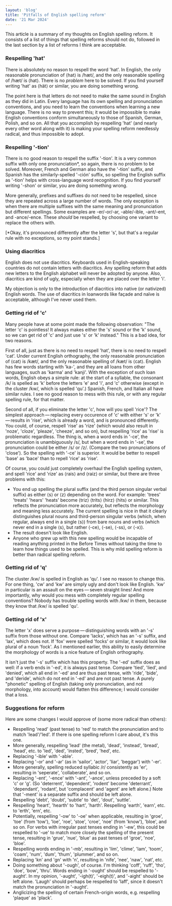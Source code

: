 ```yaml
---
layout: 'blog'
title: 'Pitfalls of English spelling reform'
date: '21 Mar 2024'
---
```


This article is a summary of my thoughts on English spelling reform. It consists of a list of things that spelling reforms should not do, followed in the last section by a list of reforms I think are acceptable.

### Respelling 'hat'

There is absolutely no reason to respell the word 'hat'. In English, the only reasonable pronunciation of ⟨hat⟩ is /hæt/, and the only reasonable spelling of /hæt/ is ⟨hat⟩. There is no _problem_ here to be solved. If you find yourself writing 'hat' as ⟨hät⟩ or similar, you are doing something wrong.

The point here is that letters do not need to make the same sound in English as they did in Latin. Every language has its own spelling and pronunciation conventions, and you need to learn the conventions when learning a new language. There is no way to prevent this; it would be impossible to make English conventions conform simultaneously to those of Spanish, German, Polish, and so on. All that you accomplish by respelling 'hat' (and nearly every other word along with it) is making your spelling reform needlessly radical, and thus impossible to adopt.

### Respelling '-tion'

There is no good reason to respell the suffix '-tion'. It is a very common suffix with only one pronunciation*, so again, there is no problem to be solved. Moreover, French and German also have the '-tion' suffix, and Spanish has the similarly-spelled '-ción' suffix, so spelling the English suffix as '-tion' helps with cross-language word recognition. If you find yourself writing '-shon' or similar, you are doing something wrong.

More generally, prefixes and suffixes do not need to be respelled, since they are repeated across a large number of words. The only exception is when there are multiple suffixes with the same meaning and pronunciation but different spellings. Some examples are -er/-or/-ar, -able/-ible, -ant/-ent, and -ance/-ence. These _should_ be respelled, by choosing one variant to replace the others with.

\[*Okay, it's pronounced differently after the letter 's', but that's a regular rule with no exceptions, so my point stands.\]

### Using diacritics

English does not use diacritics. Keyboards used in English-speaking countries do not contain letters with diacritics. Any spelling reform that adds new letters to the English alphabet will never be adopted by anyone. Also, diacritics are kind of ugly, especially when they are placed over the letter 'i'.

My objection is only to the introduction of diacritics into native (or nativized) English words. The use of diacritics in loanwords like façade and naïve is acceptable, although I've never used them.

### Getting rid of 'c'

Many people have at some point made the following observation: "The letter 'c' is pointless! It always makes either the 's' sound or the 'k' sound, so we can get rid of 'c' and just use 's' or 'k' instead." This is a bad idea, for two reasons.

First of all, just as there is no need to respell 'hat', there is no need to respell 'cat'. Under current English orthography, the only reasonable pronunciation of ⟨cat⟩ is /kæt/, and the only reasonable spelling of /kæt/ is ⟨cat⟩. English has few words starting with 'ka-', and they are all loans from other languages, such as 'karma' and 'kanji'. With the exception of such loan words, English obeys a simple rule: at the start of a syllable, the consonant /k/ is spelled as 'k' before the letters 'e' and 'i', and 'c' otherwise (except in the cluster /kw/, which is spelled 'qu'.) Spanish, French, and Italian all have similar rules. I see no good reason to mess with this rule, or with any regular spelling rule, for that matter.

Second of all, if you eliminate the letter 'c', how will you spell 'rice'? The simplest approach&thinsp;&mdash;&thinsp;replacing every occurence of 'c' with either 's' or 'k'&thinsp;&mdash;&thinsp;results in 'rise', which is already a word, and is pronounced differently. You could, of course, respell 'rise' as 'rize' (which would also result in 'noze', 'cloze', 'pleaze', 'cheeze', and so on), but respelling 'rice' as 'rise' is problematic regardless. The thing is, when a word ends in '-ce', the pronunciation is unambiguously /s/, but when a word ends in '-se', the pronunciation could be either /s/ or /z/. (Compare the two pronunciations of 'close'). So the spelling with '-ce' is superior. It would be better to respell 'base' as 'bace' than to repell 'rice' as 'rise'.

Of course, you could just completely overhaul the English spelling system, and spell 'rice' and 'rize' as ⟨rais⟩ and ⟨raiz⟩ or similar, but there are three problems with this:

* You end up spelling the plural suffix (and the third person singular verbal suffix) as either ⟨s⟩ or ⟨z⟩ depending on the word. For example: 'trees' 'treats' 'hears' 'heats' become ⟨triz⟩ ⟨trits⟩ ⟨hirz⟩ ⟨hits⟩ or similar. This reflects the pronunciation more accurately, but reflects the morphology and meaning less accurately. The current spelling is nice in that it clearly distinguishes plural nouns and third-person singular verbs (which, when regular, always end in a single ⟨s⟩) from bare nouns and verbs (which never end in a single ⟨s⟩, but rather ⟨-ce⟩, ⟨-se⟩, ⟨-ss⟩, or ⟨-x⟩).
* The result doesn't look like English. 
* Anyone who grew up with this new spelling would be incapable of reading anything printed in the Before Times without taking the time to learn how things used to be spelled. This is why mild spelling reform is better than radical spelling reform.

### Getting rid of 'q'

The cluster /kw/ is spelled in English as 'qu'. I see no reason to change this. For one thing, 'cw' and 'kw' are simply ugly and don't look like English. 'kw' in particular is an assault on the eyes&thinsp;&mdash;&thinsp;seven straight lines! And more importantly, why would you mess with completely regular spelling conventions? Nobody has trouble spelling words with /kw/ in them, because they know that /kw/ is spelled 'qu'. 

### Getting rid of 'x'

The letter 'x' does serve a purpose&thinsp;&mdash;&thinsp;distinguishing words with an '-s' suffix from those without one. Compare 'lacks', which has an '-s' suffix, and 'lax', which does not. If 'fox' were spelled 'focks' or similar, it would look like plural of a noun 'fock'. As I mentioned earlier, this ability to easily determine the morphology of words is a nice feature of English orthography.

It isn't just the '-s' suffix which has this property. The '-ed' suffix does as well: if a verb ends in '-ed', it is always past tense. Compare 'tied', 'lied', and 'denied', which all end in '-ed' and are thus past tense, with 'ride', 'bide', and 'deride', which do not end in '-ed' and are not past tense. A purely "phonetic" spelling of English (taking only pronunciation, and not morphology, into account) would flatten this difference; I would consider that a loss.

### Suggestions for reform

Here are some changes I would approve of (some more radical than others):

* Respelling 'read' (past tense) to 'red' to match the pronunciation and to match 'lead'/'led'. If there is one spelling reform I care about, it's this one.
* More generally, respelling 'lead' (the metal), 'dead', 'instead', 'bread', 'head', etc. to 'led', 'ded', 'insted', 'bred', 'hed', etc.
* Replacing '-ible' with '-able'.
* Replacing '-or' and '-ar' (as in 'sailor', 'actor', 'liar', 'beggar') with '-er'.
* More generally, spelling reduced syllabic /r/ consistently as 'er', resulting in 'seperate', 'collaberate', and so on. 
* Replacing '-ent', '-ence' with '-ant', '-ance', unless preceded by a soft 'c' or 'g'. (So 'deterrent', 'dependent', 'rodent' become 'deterrant', 'dependant', 'rodant', but 'complacent' and 'agent' are left alone.) Note that '-ment' is a separate suffix and should be left alone. 
* Respelling 'debt', 'doubt', 'subtle' to 'det', 'dout', 'suttle'.
* Respelling 'heart', 'hearth' to 'hart', 'harth'. Respelling 'earth', 'earn', etc. to 'erth', 'ern', etc.
* Potentially, respelling '-ow' to '-oe' when applicable, resulting in 'groe', 'toe' (from 'tow'), 'loe', 'roe', 'stoe', 'croe', 'noe' (from 'know'), 'bloe', and so on. For verbs with irregular past tenses ending in '-ew', this could be respelled to '-ue' to match more closely the spelling of the present tense, resulting in 'grue', 'nue', 'blue' as past tenses of 'groe', 'noe', 'bloe'.
* Respelling words ending in '-mb', resulting in 'lim', 'clime', 'lam', 'toom', 'coam', 'num', 'dum', 'thum', 'plummer', and so on.
* Replacing 'kn' and 'gn' with 'n', resulting in 'nife', 'nee', 'naw', 'nat', etc.
* Doing something about '-ough', of course. I'm thinking 'coff', 'ruff', 'tho', 'doe', 'bow', 'thru'. Words ending in '-ought' should be respelled to '-aught'. In my opinion, '-aught', '-igh(t)', '-eigh(t)', and '-aight' should be left alone. 'Laugh' should perhaps be respelled to 'laff', since it doesn't match the pronunciation in '-aught'.
* Anglicizing the spelling of certain French-origin words, e.g. respelling 'plaque' as 'plack'.